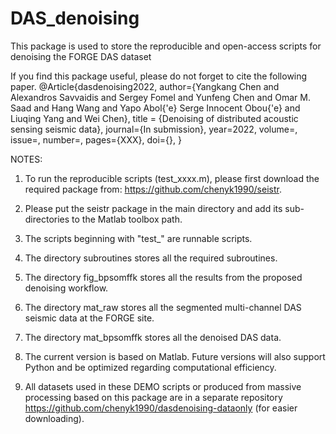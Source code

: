 # DAS_denoising

This package is used to store the reproducible and open-access scripts for denoising the FORGE DAS dataset


If you find this package useful, please do not forget to cite the following paper. 
@Article{dasdenoising2022,
  author={Yangkang Chen and Alexandros Savvaidis and Sergey Fomel and Yunfeng Chen and Omar M. Saad and Hang Wang and Yapo Abol{\'e} Serge Innocent Obou{\'e} and Liuqing Yang and Wei Chen},
  title = {Denoising of distributed acoustic sensing seismic data},
  journal={In submission},
  year=2022,
  volume=,
  issue=,
  number=,
  pages={XXX},
  doi={},
}

NOTES: 
1. To run the reproducible scripts (test_xxxx.m), please first download the required package from: https://github.com/chenyk1990/seistr. 

2. Please put the seistr package in the main directory and add its sub-directories to the Matlab toolbox path. 

3. The scripts beginning with "test_" are runnable scripts.

4. The directory subroutines stores all the required subroutines. 

5. The directory fig_bpsomffk stores all the results from the proposed denoising workflow.

6. The directory mat_raw stores all the segmented multi-channel DAS seismic data at the FORGE site. 

7. The directory mat_bpsomffk stores all the denoised DAS data. 

8. The current version is based on Matlab. Future versions will also support Python and be optimized regarding computational efficiency. 

9. All datasets used in these DEMO scripts or produced from massive processing based on this package are in a separate repository https://github.com/chenyk1990/dasdenoising-dataonly (for easier downloading). 


